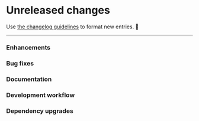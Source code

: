 # Unreleased changes

Use [the changelog guidelines](https://git.io/polaris-changelog-guidelines) to format new entries. 💜

---

### Enhancements

### Bug fixes

### Documentation

### Development workflow

### Dependency upgrades
